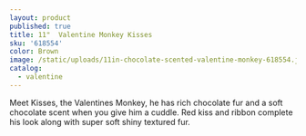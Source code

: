 ```yaml
---
layout: product
published: true
title: 11"  Valentine Monkey Kisses
sku: '618554'
color: Brown
image: /static/uploads/11in-chocolate-scented-valentine-monkey-618554.jpg
catalog:
  - valentine
---
```

Meet Kisses, the Valentines Monkey, he has rich chocolate fur and a soft chocolate scent when you give him a cuddle. Red kiss and ribbon complete his look along with super soft shiny textured fur.

